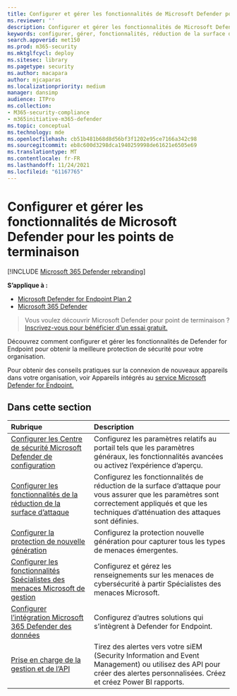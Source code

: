 ```yaml
---
title: Configurer et gérer les fonctionnalités de Microsoft Defender pour les points de terminaison
ms.reviewer: ''
description: Configurer et gérer les fonctionnalités de Microsoft Defender pour les points de terminaison telles que la réduction de la surface d’attaque et la protection nouvelle génération
keywords: configurer, gérer, fonctionnalités, réduction de la surface d’attaque, protection nouvelle génération, contrôles de sécurité, protection évolutive des points de terminaison, examen et correction automatiques, contrôles de sécurité, contrôles
search.appverid: met150
ms.prod: m365-security
ms.mktglfcycl: deploy
ms.sitesec: library
ms.pagetype: security
ms.author: macapara
author: mjcaparas
ms.localizationpriority: medium
manager: dansimp
audience: ITPro
ms.collection:
- M365-security-compliance
- m365initiative-m365-defender
ms.topic: conceptual
ms.technology: mde
ms.openlocfilehash: cb51b481b68d8d56bf3f1202e95ce7166a342c98
ms.sourcegitcommit: eb8c600d3298dca1940259998de61621e6505e69
ms.translationtype: MT
ms.contentlocale: fr-FR
ms.lasthandoff: 11/24/2021
ms.locfileid: "61167765"
---
```

# <a name="configure-and-manage-microsoft-defender-for-endpoint-capabilities"></a>Configurer et gérer les fonctionnalités de Microsoft Defender pour les points de terminaison

[!INCLUDE [Microsoft 365 Defender rebranding](../../includes/microsoft-defender.md)]

**S’applique à :**
- [Microsoft Defender for Endpoint Plan 2](https://go.microsoft.com/fwlink/p/?linkid=2154037)
- [Microsoft 365 Defender](https://go.microsoft.com/fwlink/?linkid=2118804)

> Vous voulez découvrir Microsoft Defender pour point de terminaison ? [Inscrivez-vous pour bénéficier d’un essai gratuit.](https://signup.microsoft.com/create-account/signup?products=7f379fee-c4f9-4278-b0a1-e4c8c2fcdf7e&ru=https://aka.ms/MDEp2OpenTrial?ocid=docs-wdatp-exposedapis-abovefoldlink)

Découvrez comment configurer et gérer les fonctionnalités de Defender for Endpoint pour obtenir la meilleure protection de sécurité pour votre organisation.

Pour obtenir des conseils pratiques sur la connexion de nouveaux appareils dans votre organisation, voir Appareils intégrés au [service Microsoft Defender for Endpoint.](./onboard-configure.md)

## <a name="in-this-section"></a>Dans cette section

Rubrique | Description
:---|:---
[Configurer les Centre de sécurité Microsoft Defender de configuration](preferences-setup.md) | Configurez les paramètres relatifs au portail tels que les paramètres généraux, les fonctionnalités avancées ou activez l’expérience d’aperçu.
[Configurer les fonctionnalités de la réduction de la surface d’attaque](configure-attack-surface-reduction.md) | Configurez les fonctionnalités de réduction de la surface d’attaque pour vous assurer que les paramètres sont correctement appliqués et que les techniques d’atténuation des attaques sont définies.
[Configurer la protection de nouvelle génération](/windows/security/threat-protection/microsoft-defender-antivirus/configure-microsoft-defender-antivirus-features) | Configurez la protection nouvelle génération pour capturer tous les types de menaces émergentes.
[Configurer les fonctionnalités Spécialistes des menaces Microsoft de gestion](configure-microsoft-threat-experts.md) | Configurez et gérez les renseignements sur les menaces de cybersécurité à partir Spécialistes des menaces Microsoft.
[Configurer l’intégration Microsoft 365 Defender des données](/microsoft-365/security/defender-endpoint/threat-protection-integration) | Configurez d’autres solutions qui s’intègrent à Defender for Endpoint.
[Prise en charge de la gestion et de l’API](/microsoft-365/security/defender-endpoint/management-apis) | Tirez des alertes vers votre siEM (Security Information and Event Management) ou utilisez des API pour créer des alertes personnalisées. Créez et créez Power BI rapports.
